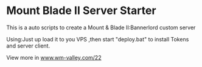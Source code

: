 # Mount Blade II Server Starter


This is a auto scripts to create a Mount & Blade II:Bannerlord custom server


Using:Just up load it to you VPS ,then start "deploy.bat" to install Tokens and server client.


View more in www.wm-valley.com/22
